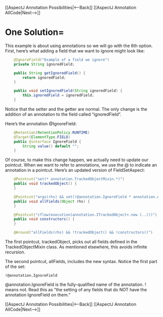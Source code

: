 [[AspectJ Annotation Possibilities|<--Back]] [[AspectJ Annotation AllCode|Next-->]]

# One Solution=
This example is about using annotations so we will go with the 6th option. First, here’s what adding a field that we want to ignore might look like:

```java
    @IgnoreField("Example of a field we ignore")
    private String ignoredField;

    public String getIgnoredField() {
        return ignoredField;
    }

    public void setIgnoredField(String ignoredField) {
        this.ignoredField = ignoredField;
    }
```
Notice that the setter and the getter are normal. The only change is the addition of an annotation to the field called “ignoredField”.

Here’s the annotation @IgnoreField:
```java
    @Retention(RetentionPolicy.RUNTIME)
    @Target(ElementType.FIELD)
    public @interface IgnoreField {
        String value() default "";
    }
```
Of course, to make this change happen, we actually need to update our pointcut. When we want to refer to annotations, we use the @ to indicate an annotation in a pointcut. Here’s an updated version of FieldSetAspect:
```java
    @Pointcut("set(* annotation.TrackedObjectMixin.*)")
    public void trackedObject() {
    }

    @Pointcut("args(rhs) && set(!@annotation.IgnoreField * annotation.Address.*)")
    public void allFields(Object rhs) {
    }

    @Pointcut("cflow(execution(annotation.ITrackedObject+.new (..)))")
    public void constructors() {
    }

    @Around("allFields(rhs) && !trackedObject() && !constructors()")
```
The first pointcut, trackedObject, picks out all fields defined in the TrackedObjectMixin class. As mentioned elsewhere, this avoids infinite recursion.

The second pointcut, allFields, includes the new syntax. Notice the first part of the set:
```
!@annotation.IgnoreField
```
@annotation.IgnoreField is the fully-qualified name of the annotation. ! means not. Read this as “the setting of any fields that do NOT have the annotation IgnoreField on them.”

[[AspectJ Annotation Possibilities|<--Back]] [[AspectJ Annotation AllCode|Next-->]]
